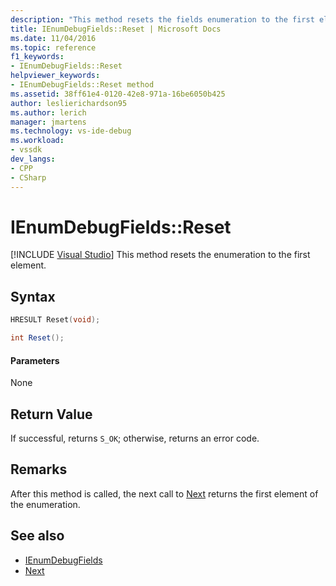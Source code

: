 ```yaml
---
description: "This method resets the fields enumeration to the first element."
title: IEnumDebugFields::Reset | Microsoft Docs
ms.date: 11/04/2016
ms.topic: reference
f1_keywords:
- IEnumDebugFields::Reset
helpviewer_keywords:
- IEnumDebugFields::Reset method
ms.assetid: 38ff61e4-0120-42e8-971a-16be6050b425
author: leslierichardson95
ms.author: lerich
manager: jmartens
ms.technology: vs-ide-debug
ms.workload:
- vssdk
dev_langs:
- CPP
- CSharp
---
```

# IEnumDebugFields::Reset

 [!INCLUDE [Visual Studio](~/includes/applies-to-version/vs-windows-only.md)]
This method resets the enumeration to the first element.

## Syntax

```cpp
HRESULT Reset(void);
```

```csharp
int Reset();
```

#### Parameters
 None

## Return Value
 If successful, returns `S_OK`; otherwise, returns an error code.

## Remarks
 After this method is called, the next call to [Next](../../../extensibility/debugger/reference/ienumdebugfields-next.md) returns the first element of the enumeration.

## See also
- [IEnumDebugFields](../../../extensibility/debugger/reference/ienumdebugfields.md)
- [Next](../../../extensibility/debugger/reference/ienumdebugfields-next.md)
